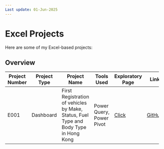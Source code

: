 ```yaml
---
Last update: 01-Jun-2025
---
```


# Excel Projects

Here are some of my Excel-based projects:

## Overview

| Project Number | Project Type | Project Name | Tools Used | Exploratory Page | Link |
|----------------|--------------|--------------|------------|------------------|------|
| E001 | Dashboard | First Registration of vehicles by Make, Status, Fuel Type and Body Type in Hong Kong | Power Query, Power Pivot | [Click]() | [GitHub](https://github.com/craig-lwy/E001_Dashboard_2025.05.01_v1.5.xlsx) |
